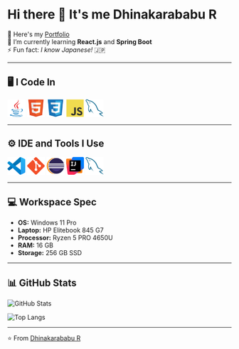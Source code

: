 # Hi there 👋 It's me **Dhinakarababu R**

🔭 Here's my [Portfolio](https://your-portfolio-link.com)  
🌱 I’m currently learning **React.js** and **Spring Boot**  
⚡ Fun fact: *I know Japanese!* 🇯🇵  

---

## 🖥️ I Code In
<p>
  <img src="https://raw.githubusercontent.com/devicons/devicon/master/icons/java/java-original.svg" alt="Java" width="40" height="40"/>
  <img src="https://raw.githubusercontent.com/devicons/devicon/master/icons/html5/html5-original.svg" alt="HTML5" width="40" height="40"/>
  <img src="https://raw.githubusercontent.com/devicons/devicon/master/icons/css3/css3-original.svg" alt="CSS3" width="40" height="40"/>
  <img src="https://raw.githubusercontent.com/devicons/devicon/master/icons/javascript/javascript-original.svg" alt="JavaScript" width="40" height="40"/>
  <img src="https://raw.githubusercontent.com/devicons/devicon/master/icons/mysql/mysql-original.svg" alt="MySQL" width="40" height="40"/>
</p>

---

## ⚙️ IDE and Tools I Use
<p>
  <img src="https://raw.githubusercontent.com/devicons/devicon/master/icons/vscode/vscode-original.svg" alt="VS Code" width="40" height="40"/>
  <img src="https://raw.githubusercontent.com/devicons/devicon/master/icons/git/git-original.svg" alt="Git" width="40" height="40"/>
  <img src="https://raw.githubusercontent.com/devicons/devicon/master/icons/eclipse/eclipse-original.svg" alt="Eclipse" width="40" height="40"/>
  <img src="https://raw.githubusercontent.com/devicons/devicon/master/icons/intellij/intellij-original.svg" alt="IntelliJ IDEA" width="40" height="40"/>
  <img src="https://raw.githubusercontent.com/devicons/devicon/master/icons/mysql/mysql-original.svg" alt="MySQL Workbench" width="40" height="40"/>
</p>

---

## 💻 Workspace Spec
- **OS:** Windows 11 Pro  
- **Laptop:** HP Elitebook 845 G7  
- **Processor:** Ryzen 5 PRO 4650U  
- **RAM:** 16 GB  
- **Storage:** 256 GB SSD  

---

## 📊 GitHub Stats
![GitHub Stats](https://github-readme-stats.vercel.app/api?username=Dhinakarababu&show_icons=true&theme=tokyonight)  

![Top Langs](https://github-readme-stats.vercel.app/api/top-langs/?username=Dhinakarababu&layout=compact&theme=tokyonight)  

---

⭐️ From [Dhinakarababu R](https://[github.com/Dhinakarababu](https://github.com/Dhinakarababu))
